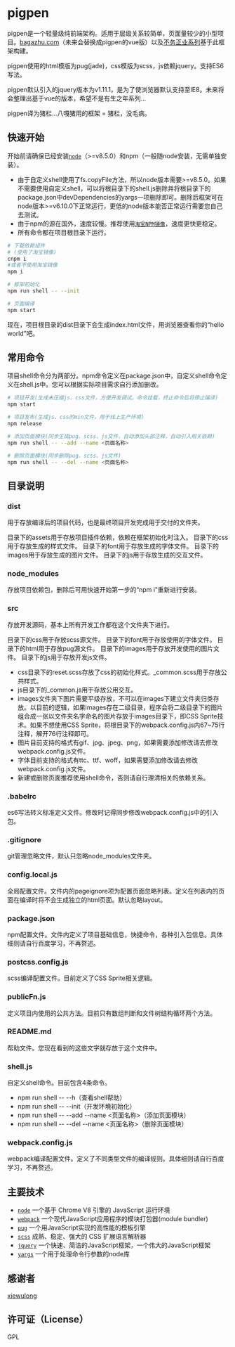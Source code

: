# pigpen

pigpen是一个轻量级纯前端架构。适用于层级关系较简单，页面量较少的小型项目。[bagazhu.com](http://www.bagazhu.com)（未来会替换成pigpen的vue版）以及[不务正业系列](http://demo.bagazhu.com)基于此框架构建。

pigpen使用的html模版为pug(jade)，css模版为scss，js依赖jquery。支持ES6写法。

pigpen默认引入的jquery版本为v1.11.1，是为了使浏览器默认支持至IE8。未来将会整理出基于vue的版本，希望不是有生之年系列...

pigpen译为猪栏...八嘎猪用的框架 = 猪栏，没毛病。

## 快速开始

开始前请确保已经安装[`node`](http://nodejs.cn/)（>=v8.5.0）和npm（一般随node安装，无需单独安装）。

- 由于自定义shell使用了fs.copyFile方法，所以node版本需要>=v8.5.0。如果不需要使用自定义shell，可以将根目录下的shell.js删除并将根目录下的package.json中devDependencies的yargs一项删除即可。删除后框架可在node版本>=v6.10.0下正常运行，更低的node版本能否正常运行需要您自己去测试。
- 由于npm的源在国外，速度较慢。推荐使用[`淘宝NPM镜像`](https://npm.taobao.org/)，速度更快更稳定。
- 所有命令都在项目根目录下运行。

```sh
# 下载依赖组件
# (使用了淘宝镜像)
cnpm i
#或者不使用淘宝镜像
npm i

# 框架初始化
npm run shell -- --init

# 页面编译
npm start
```

现在，项目根目录的dist目录下会生成index.html文件，用浏览器查看你的“hello world”吧。

## 常用命令

项目shell命令分为两部分。npm命令定义在package.json中，自定义shell命令定义在shell.js中。您可以根据实际项目需求自行添加删改。

```sh
# 项目开发(生成未压缩js、css文件，方便开发调试。命令挂载，终止命令后将停止编译)
npm start

# 项目发布(生成js、css的min文件，用于线上生产环境)
npm release

# 添加页面模块(同步生成pug、scss、js文件，自动添加头部注释，自动引入相关依赖)
npm run shell -- --add --name <页面名称>

# 删除页面模块(同步删除pug、scss、js文件)
npm run shell -- --del --name <页面名称>
```

## 目录说明

### dist

用于存放编译后的项目代码，也是最终项目开发完成用于交付的文件夹。

目录下的assets用于存放项目插件依赖，依赖在框架初始化时注入。
目录下的css用于存放生成的样式文件。
目录下的font用于存放生成的字体文件。
目录下的images用于存放生成的图片文件。
目录下的js用于存放生成的交互文件。

### node_modules

存放项目依赖包，删除后可用快速开始第一步的“npm i”重新进行安装。

### src

存放开发源码，基本上所有开发工作都在这个文件夹下进行。

目录下的css用于存放scss源文件。
目录下的font用于存放使用的字体文件。
目录下的html用于存放pug源文件。
目录下的images用于存放开发使用的图片文件。
目录下的js用于存放开发js文件。

- css目录下的reset.scss存放了css的初始化样式。_common.scss用于存放公共样式。
- js目录下的_common.js用于存放公用交互。
- images文件夹下图片需要平级存放，不可以在images下建立文件夹归类存放。以目前的逻辑，如果images存在二级目录，程序会将二级目录下的图片组合成一张以文件夹名字命名的图片存放于images目录下，即CSS Sprite技术。如果不想使用CSS Sprite，将根目录下的webpack.config.js内67~75行注释，解开76行注释即可。
- 图片目前支持的格式有gif、jpg、jpeg、png，如果需要添加修改请去修改webpack.config.js文件。
- 字体目前支持的格式有ttc、ttf、woff，如果需要添加修改请去修改webpack.config.js文件。
- 新建或删除页面推荐使用shell命令，否则请自行理清相关的依赖关系。

### .babelrc

es6写法转义标准定义文件。修改时记得同步修改webpack.config.js中的引入包。

### .gitignore

git管理忽略文件，默认只忽略node_modules文件夹。

### config.local.js

全局配置文件。文件内的pageignore项为配置页面忽略列表。定义在列表内的页面在编译时将不会生成独立的html页面。默认忽略layout。

### package.json

npm配置文件。文件内定义了项目基础信息，快捷命令，各种引入包信息。具体细则请自行百度学习，不再赘述。

### postcss.config.js

scss编译配置文件。目前定义了CSS Sprite相关逻辑。

### publicFn.js

定义项目内使用的公共方法。目前只有数组判断和文件树结构循环两个方法。

### README.md

帮助文件。您现在看到的这些文字就存放于这个文件中。

### shell.js

自定义shell命令。目前包含4条命令。

- npm run shell -- --h（查看shell帮助）
- npm run shell -- --init（开发环境初始化）
- npm run shell -- --add --name <页面名称>（添加页面模块）
- npm run shell -- --del --name <页面名称>（删除页面模块）

### webpack.config.js

webpack编译配置文件。定义了不同类型文件的编译规则。具体细则请自行百度学习，不再赘述。

## 主要技术

- [`node`](https://nodejs.org) 一个基于 Chrome V8 引擎的 JavaScript 运行环境
- [`webpack`](http://webpack.github.io/) 一个现代JavaScript应用程序的模块打包器(module bundler)
- [`pug`](https://pugjs.org) 一个用JavaScript实现的高性能的模板引擎
- [`scss`](http://www.sasschina.com/) 成熟、稳定、强大的 CSS 扩展语言解析器
- [`jquery`](http://jquery.com/) 一个快速、简洁的JavaScript框架，一个伟大的JavaScript框架
- [`yargs`](https://www.npmjs.com/package/yargs) 一个用于处理命令行参数的node库

## 感谢者

[xiewulong](https://github.com/xiewulong)

## 许可证（License）

GPL
